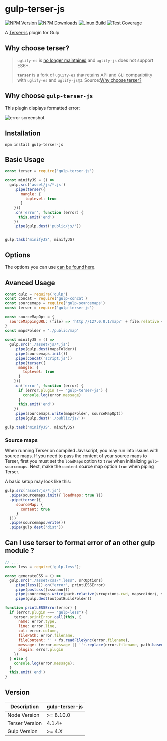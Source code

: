 # gulp-terser-js

  [![NPM Version][npm-image]][npm-url]
  [![NPM Downloads][downloads-image]][downloads-url]
  [![Linux Build][travis-image]][travis-url]
  [![Test Coverage][coveralls-image]][coveralls-url]

A [Terser-js](https://github.com/terser/terser) plugin for Gulp

[npm-image]: https://img.shields.io/npm/v/gulp-terser-js.svg
[npm-url]: https://npmjs.org/package/gulp-terser-js
[downloads-image]: https://img.shields.io/npm/dm/gulp-terser-js.svg
[downloads-url]: https://npmjs.org/package/gulp-terser-js
[travis-image]: https://img.shields.io/travis/com/gulp-community/gulp-terser-js/master.svg?label=linux
[travis-url]: https://travis-ci.com/gulp-community/gulp-terser-js
[coveralls-image]: https://img.shields.io/coveralls/gulp-community/gulp-terser-js/master.svg
[coveralls-url]: https://coveralls.io/r/gulp-community/gulp-terser-js?branch=master

## Why choose terser?

> `uglify-es` is [no longer maintained](https://github.com/mishoo/UglifyJS2/issues/3156#issuecomment-392943058) and `uglify-js` does not support ES6+.
> 
> **`terser`** is a fork of `uglify-es` that retains API and CLI compatibility
> with `uglify-es` and `uglify-js@3`.
Source:[Why choose terser?](https://github.com/terser-js/terser/blob/master/README.md#why-choose-terser)

## Why choose `gulp-terser-js`

This plugin displays formatted error:

![error screenshot](https://i.imgur.com/eZUpLmB.png)

## Installation

```
npm install gulp-terser-js
```

## Basic Usage

```js
const terser = require('gulp-terser-js')

const minifyJS = () =>
  gulp.src('asset/js/*.js')
    .pipe(terser({
       mangle: {
         toplevel: true
       }
    }))
    .on('error', function (error) {
      this.emit('end')
    })
    .pipe(gulp.dest('public/js/'))


gulp.task('minifyJS', minifyJS)
```

## Options

The options you can use [can be found here](https://github.com/terser-js/terser#parse-options).

## Avanced Usage

```js
const gulp = require('gulp')
const concat = require('gulp-concat')
const sourcemaps = require('gulp-sourcemaps')
const terser = require('gulp-terser-js')

const sourceMapOpt = {
  sourceMappingURL: (file) => 'http://127.0.0.1/map/' + file.relative + '.map'
}
const mapsFolder = './public/map'

const minifyJS = () =>  
  gulp.src('./asset/js/*.js')
    .pipe(gulp.dest(mapsFolder))
    .pipe(sourcemaps.init())
    .pipe(concat('script.js'))
    .pipe(terser({
      mangle: {
        toplevel: true
      }
    }))
    .on('error', function (error) {
      if (error.plugin !== "gulp-terser-js") {
        console.log(error.message)
      }
      this.emit('end')
    })
    .pipe(sourcemaps.write(mapsFolder, sourceMapOpt))
    .pipe(gulp.dest('./public/js/'))

gulp.task('minifyJS', minifyJS)
```

### Source maps

When running Terser on compiled Javascript, you may run into issues with source maps.
If you need to pass the content of your source maps to Terser, first you must set the `loadMaps` option to `true` when initializing `gulp-sourcemaps`.
Next, make the `content` source map option `true` when piping Terser.

A basic setup may look like this:
```js
gulp.src('asset/js/*.js')
  .pipe(sourcemaps.init({ loadMaps: true }))
  .pipe(terser({
     sourceMap: {
       content: true
     }
  }))
  .pipe(sourcemaps.write())
  .pipe(gulp.dest('dist'))
```

## Can I use terser to format error of an other gulp module ?

```js
// ... 
const less = require('gulp-less');

const generateCSS = () =>  
  gulp.src("./asset/css/*.less", srcOptions)
    .pipe(less()).on("error", printLESSError)
    .pipe(postcss([cssnano]))
    .pipe(sourcemaps.write(path.relative(srcOptions.cwd, mapsFolder), sourceMapOpt))
    .pipe(gulp.dest(outputBuildFolder))

function printLESSError(error) {
  if (error.plugin === "gulp-less") {
    terser.printError.call(this, {
      name: error.type,
      line: error.line,
      col: error.column,
      filePath: error.filename,
      fileContent: '' + fs.readFileSync(error.filename),
      message: (error.message || '').replace(error.filename, path.basename(error.filename)).split(' in file')[0],
      plugin: error.plugin
    })
  } else {
    console.log(error.message);
  }
  this.emit('end')
}
```

## Version

| Description    | gulp-terser-js |
| -------------- | -------------- |
| Node Version   | >= 8.10.0      |
| Terser Version | 4.1.4+         |
| Gulp Version   | >= 4.X         |
